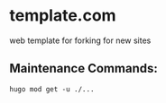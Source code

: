 # template.com
web template for forking for new sites

## Maintenance Commands:

    hugo mod get -u ./...

